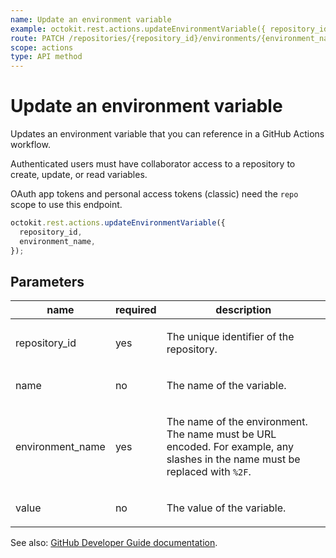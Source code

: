 ```yaml
---
name: Update an environment variable
example: octokit.rest.actions.updateEnvironmentVariable({ repository_id, environment_name })
route: PATCH /repositories/{repository_id}/environments/{environment_name}/variables/{name}
scope: actions
type: API method
---
```


# Update an environment variable

Updates an environment variable that you can reference in a GitHub Actions workflow.

Authenticated users must have collaborator access to a repository to create, update, or read variables.

OAuth app tokens and personal access tokens (classic) need the `repo` scope to use this endpoint.

```js
octokit.rest.actions.updateEnvironmentVariable({
  repository_id,
  environment_name,
});
```

## Parameters

<table>
  <thead>
    <tr>
      <th>name</th>
      <th>required</th>
      <th>description</th>
    </tr>
  </thead>
  <tbody>
    <tr><td>repository_id</td><td>yes</td><td>

The unique identifier of the repository.

</td></tr>
<tr><td>name</td><td>no</td><td>

The name of the variable.

</td></tr>
<tr><td>environment_name</td><td>yes</td><td>

The name of the environment. The name must be URL encoded. For example, any slashes in the name must be replaced with `%2F`.

</td></tr>
<tr><td>value</td><td>no</td><td>

The value of the variable.

</td></tr>
  </tbody>
</table>

See also: [GitHub Developer Guide documentation](https://docs.github.com/rest/actions/variables#update-an-environment-variable).
